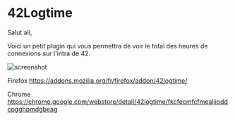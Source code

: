 # 42Logtime
Salut all, 

Voici un petit plugin qui vous permettra de voir le total des heures de connexions sur l'intra de 42.

![screenshot](https://i.imgur.com/1G6H3hA.png)

Firefox
https://addons.mozilla.org/fr/firefox/addon/42logtime/

Chrome
https://chrome.google.com/webstore/detail/42logtime/fkcfecmfcfmealjioddcpgghpmdgbeag
